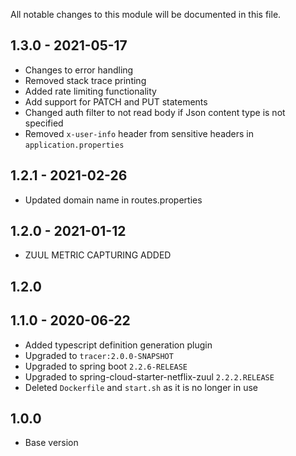 All notable changes to this module will be documented in this file.

## 1.3.0 - 2021-05-17

- Changes to error handling
- Removed stack trace printing
- Added rate limiting functionality
- Add support for PATCH and PUT statements
- Changed auth filter to not read body if Json content type is not specified
- Removed `x-user-info` header from sensitive headers in `application.properties`

## 1.2.1 - 2021-02-26

- Updated domain name in routes.properties

## 1.2.0 - 2021-01-12

- ZUUL METRIC CAPTURING ADDED

## 1.2.0

## 1.1.0 - 2020-06-22

- Added typescript definition generation plugin
- Upgraded to `tracer:2.0.0-SNAPSHOT`
- Upgraded to spring boot `2.2.6-RELEASE`
- Upgraded to spring-cloud-starter-netflix-zuul `2.2.2.RELEASE`
- Deleted `Dockerfile` and `start.sh` as it is no longer in use

## 1.0.0

- Base version
